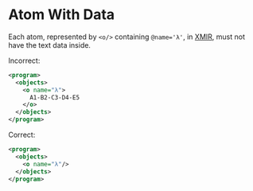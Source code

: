 # Atom With Data

Each atom, represented by `<o/>` containing `@name='λ'`, in [XMIR], must not have
the text data inside.

Incorrect:

```xml
<program>
  <objects>
    <o name="λ">
      A1-B2-C3-D4-E5
    </o>
  </objects>
</program>
```

Correct:

```xml
<program>
  <objects>
    <o name="λ"/>
  </objects>
</program>
```

[XMIR]: https://news.eolang.org/2022-11-25-xmir-guide.html
